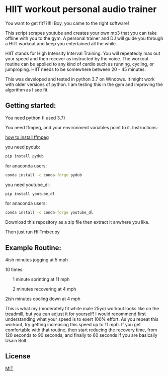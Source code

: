 # HIIT workout personal audio trainer

You want to get fit??!!!! Boy, you came to the right software!

This script scrapes youtube and creates your own mp3 that you can take offline with you to the gym. A personal trainer and DJ will guide you through a HIIT workout and keep you entertained all the while.

HIIT stands for High Intensity Interval Training. You will repeatedly max out your speed and then recover as instructed by the voice. The workout routine can be applied to any kind of cardio such as running, cycling, or jumproping. HIIT needs to be somewhere between 20 - 45 minutes.

This was developed and tested in python 3.7 on Windows. It might work with older versions of python. I am testing this in the gym and improving the algorithm as I see fit.

## Getting started:

You need python (I used 3.7)

You need ffmpeg, and your environment variables point to it. Instructions:

[how to install ffmpeg](https://www.youtube.com/watch?v=qjtmgCb8NcE)

you need pydub:
```cmd
pip install pydub
```
for anaconda users:
```cmd
conda install -c conda-forge pydub
```
you need youtube_dl:

```cmd
pip install youtube_dl
```
for anaconda users:
```cmd
conda install -c conda-forge youtube_dl
```

Download this repository as a zip file then extract it anwhere you like.

Then just run HIITmixer.py

## Example Routine:

4ish minutes jogging at 5 mph

10 times:

&nbsp;&nbsp;&nbsp;&nbsp;&nbsp;&nbsp;1 minute sprinting at 11 mph

&nbsp;&nbsp;&nbsp;&nbsp;&nbsp;&nbsp;2 minutes recovering at 4 mph

2ish minutes cooling down at 4 mph

This is what my (moderately fit white male 25yo) workout looks like on the treadmill, but you can adjust it for yourself! I would recommend first understanding what your speed is to exert 100% effort. As you repeat this workout, try getting increasing this speed up to 11 mph. If you get comfortable with that routine, then start reducing the recovery time, from 120 seconds to 90 seconds, and finally to 60 seconds if you are basically Usain Bolt.



## License
[MIT](https://choosealicense.com/licenses/mit/)
